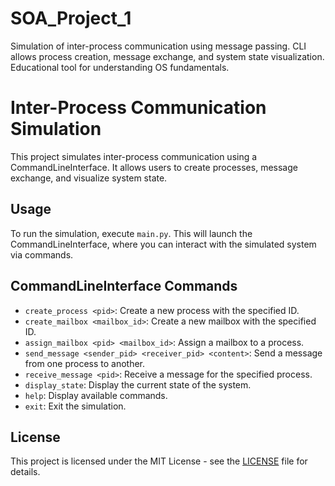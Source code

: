 # SOA_Project_1
Simulation of inter-process communication using message passing. CLI allows process creation, message exchange, and system state visualization. Educational tool for understanding OS fundamentals.

# Inter-Process Communication Simulation

This project simulates inter-process communication using a CommandLineInterface. It allows users to create processes, message exchange, and visualize system state.

## Usage

To run the simulation, execute `main.py`. This will launch the CommandLineInterface, where you can interact with the simulated system via commands.

## CommandLineInterface Commands

- `create_process <pid>`: Create a new process with the specified ID.
- `create_mailbox <mailbox_id>`: Create a new mailbox with the specified ID.
- `assign_mailbox <pid> <mailbox_id>`: Assign a mailbox to a process.
- `send_message <sender_pid> <receiver_pid> <content>`: Send a message from one process to another.
- `receive_message <pid>`: Receive a message for the specified process.
- `display_state`: Display the current state of the system.
- `help`: Display available commands.
- `exit`: Exit the simulation.

## License

This project is licensed under the MIT License - see the [LICENSE](LICENSE) file for details.
